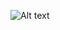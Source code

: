 ![Alt text]([[https://github.com/MANISH-RANA229/FortniteLandingPage/blob/main/Screenshot%20(72).png](https://res.cloudinary.com/drxuh0lm5/image/upload/v1703708934/qe0gsj2arc1kdfexb6ao.png)https://res.cloudinary.com/drxuh0lm5/image/upload/v1703708934/qe0gsj2arc1kdfexb6ao.png](https://unsplash.com/photos/man-in-middle-of-wheat-field-6VPEOdpFNAs)https://unsplash.com/photos/man-in-middle-of-wheat-field-6VPEOdpFNAs)
